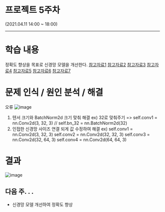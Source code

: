 # 프로젝트 5주차

(2021.04.11 14:00 ~ 18:00)

***

# 학습 내용
정확도 향상을 목표로 신경망 모델을 개선한다.
[참고자료1](https://github.com/Conero007/Emotion-Detection-Pytorch.git)
[참고자료2](https://github.com/omar178/Emotion-recognition.git)
[참고자료3](https://github.com/oarriaga/face_classification.git)
[참고자료4](https://mindcompass.github.io/multicampus/project3_3_emotion_detector/)
[참고자료5](https://medium.com/swlh/emotion-detection-using-pytorch-4f6fbfd14b2e)
[참고자료6](https://github.com/omar178/Emotion-recognition)
[참고자료7](https://github.com/petercunha/Emotion)

# 문제 인식 / 원인 분석 / 해결
오류
![image](https://user-images.githubusercontent.com/79958455/114297997-ff3cca00-9aee-11eb-9a6f-d6115c0913e9.png)
1. 텐서 크기와 BatchNorm2d 크기 맞춰 해결
    ex) 32로 맞춰주기 => self.conv1 = nn.Conv2d(3, 32, 3) // self.bn_32 = nn.BatchNorm2d(32) 
2. 인접한 신경망 사이즈 연결 되게 값 수정하여 해결
    ex) self.conv1 = nn.Conv2d(3, 32, 3)
        self.conv2 = nn.Conv2d(32, 32, 3)
        self.conv3 = nn.Conv2d(32, 64, 3)
        self.conv4 = nn.Conv2d(64, 64, 3)

# 결과
![image](https://user-images.githubusercontent.com/79958455/114298178-0d3f1a80-9af0-11eb-94f5-27e10087fbc6.png)


## 다음 주. . .
- 신경망 모델 개선하여 정확도 향상
